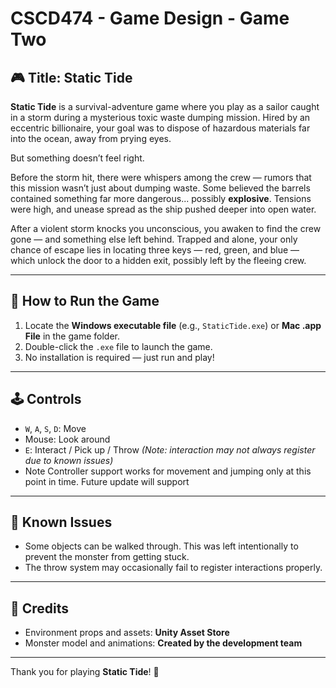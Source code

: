 # CSCD474 - Game Design - Game Two

## 🎮 Title: Static Tide

**Static Tide** is a survival-adventure game where you play as a sailor caught in a storm during a mysterious toxic waste dumping mission. Hired by an eccentric billionaire, your goal was to dispose of hazardous materials far into the ocean, away from prying eyes.

But something doesn’t feel right.

Before the storm hit, there were whispers among the crew — rumors that this mission wasn’t just about dumping waste. Some believed the barrels contained something far more dangerous... possibly **explosive**. Tensions were high, and unease spread as the ship pushed deeper into open water.

After a violent storm knocks you unconscious, you awaken to find the crew gone — and something else left behind. Trapped and alone, your only chance of escape lies in locating three keys — red, green, and blue — which unlock the door to a hidden exit, possibly left by the fleeing crew.

---

## 🚀 How to Run the Game

1. Locate the **Windows executable file** (e.g., `StaticTide.exe`) or **Mac .app File** in the game folder.
2. Double-click the `.exe` file to launch the game.
3. No installation is required — just run and play!

---

## 🕹️ Controls

- `W`, `A`, `S`, `D`: Move  
- Mouse: Look around  
- `E`: Interact / Pick up / Throw *(Note: interaction may not always register due to known issues)*
- Note Controller support works for movement and jumping only at this point in time. Future update will support
---

## 🐞 Known Issues

- Some objects can be walked through. This was left intentionally to prevent the monster from getting stuck.
- The throw system may occasionally fail to register interactions properly.

---

## 👥 Credits

- Environment props and assets: **Unity Asset Store**
- Monster model and animations: **Created by the development team**

---

Thank you for playing **Static Tide**! 🌊
